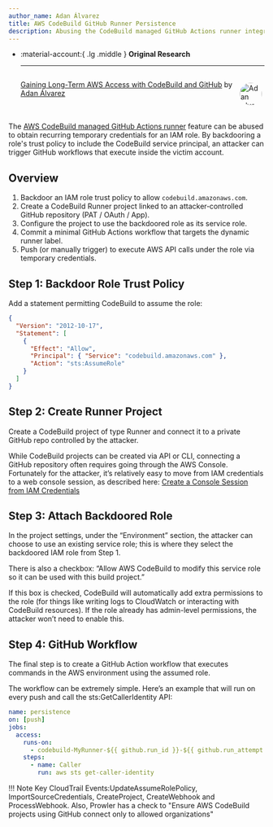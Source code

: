 ```yaml
---
author_name: Adan Álvarez
title: AWS CodeBuild GitHub Runner Persistence
description: Abusing the CodeBuild managed GitHub Actions runner integration to obtain long‑term access to an AWS environment.
---
```


<div class="grid cards" markdown>

-   :material-account:{ .lg .middle } __Original Research__

    ---

    <aside style="display:flex">
    <p><a href="https://medium.com/@adan.alvarez/gaining-long-term-aws-access-with-codebuild-and-github-873324638784">Gaining Long-Term AWS Access with CodeBuild and GitHub</a> by <a href="https://adan.cloud/">Adan Álvarez</a></p><p><img src="/images/researchers/adan_alvarez.jpg" alt="Adan Alvarez" style="width:44px;height:44px;margin:5px;border-radius:100%;max-width:unset"></img></p>
    </aside>

</div>

The [AWS CodeBuild managed GitHub Actions runner](https://aws.amazon.com/es/blogs/devops/aws-codebuild-managed-self-hosted-github-action-runners/) feature can be abused to obtain recurring temporary credentials for an IAM role. By backdooring a role's trust policy to include the CodeBuild service principal, an attacker can trigger GitHub workflows that execute inside the victim account.

## Overview

1. Backdoor an IAM role trust policy to allow `codebuild.amazonaws.com`.
2. Create a CodeBuild Runner project linked to an attacker‑controlled GitHub repository (PAT / OAuth / App).
3. Configure the project to use the backdoored role as its service role.
4. Commit a minimal GitHub Actions workflow that targets the dynamic runner label.
5. Push (or manually trigger) to execute AWS API calls under the role via temporary credentials.

## Step 1: Backdoor Role Trust Policy

Add a statement permitting CodeBuild to assume the role:

```json
{
  "Version": "2012-10-17",
  "Statement": [
    {
      "Effect": "Allow",
      "Principal": { "Service": "codebuild.amazonaws.com" },
      "Action": "sts:AssumeRole"
    }
  ]
}
```

## Step 2: Create Runner Project

Create a CodeBuild project of type Runner and connect it to a private GitHub repo controlled by the attacker.

While CodeBuild projects can be created via API or CLI, connecting a GitHub repository often requires going through the AWS Console. Fortunately for the attacker, it’s relatively easy to move from IAM credentials to a web console session, as described here: [Create a Console Session from IAM Credentials](https://hackingthe.cloud/aws/post_exploitation/create_a_console_session_from_iam_credentials/)

## Step 3: Attach Backdoored Role

In the project settings, under the “Environment” section, the attacker can choose to use an existing service role; this is where they select the backdoored IAM role from Step 1.

There is also a checkbox: “Allow AWS CodeBuild to modify this service role so it can be used with this build project.”

If this box is checked, CodeBuild will automatically add extra permissions to the role (for things like writing logs to CloudWatch or interacting with CodeBuild resources). If the role already has admin-level permissions, the attacker won’t need to enable this.

## Step 4: GitHub Workflow
The final step is to create a GitHub Action workflow that executes commands in the AWS environment using the assumed role.

The workflow can be extremely simple. Here’s an example that will run on every push and call the sts:GetCallerIdentity API:

```yaml
name: persistence
on: [push]
jobs:
  access:
    runs-on:
      - codebuild-MyRunner-${{ github.run_id }}-${{ github.run_attempt }}
    steps:
      - name: Caller
        run: aws sts get-caller-identity
```

!!! Note
    Key CloudTrail Events:UpdateAssumeRolePolicy, ImportSourceCredentials, CreateProject, CreateWebhook and ProcessWebhook. Also, Prowler has a check to "Ensure AWS CodeBuild projects using GitHub connect only to allowed organizations"
